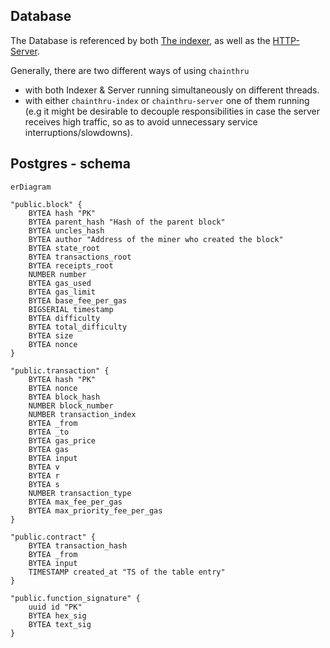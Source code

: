 ## Database
The Database is referenced by both [The indexer](../chainthru-index/), as well as the [HTTP-Server](../chainthru-server/).

Generally, there are two different ways of using `chainthru`
- with both Indexer & Server running simultaneously on different threads.
- with either `chainthru-index` or `chainthru-server` one of them running (e.g it might be desirable to decouple responsibilities in case the server receives high traffic, so as to avoid unnecessary service interruptions/slowdowns).

## Postgres - schema
```mermaid
erDiagram

"public.block" {
    BYTEA hash "PK"
    BYTEA parent_hash "Hash of the parent block"
    BYTEA uncles_hash
    BYTEA author "Address of the miner who created the block"
    BYTEA state_root
    BYTEA transactions_root
    BYTEA receipts_root
    NUMBER number
    BYTEA gas_used
    BYTEA gas_limit
    BYTEA base_fee_per_gas
    BIGSERIAL timestamp
    BYTEA difficulty
    BYTEA total_difficulty
    BYTEA size
    BYTEA nonce
}

"public.transaction" {
    BYTEA hash "PK"
    BYTEA nonce
    BYTEA block_hash
    NUMBER block_number
    NUMBER transaction_index
    BYTEA _from
    BYTEA _to
    BYTEA gas_price
    BYTEA gas
    BYTEA input
    BYTEA v
    BYTEA r
    BYTEA s
    NUMBER transaction_type
    BYTEA max_fee_per_gas
    BYTEA max_priority_fee_per_gas
}

"public.contract" {
    BYTEA transaction_hash
    BYTEA _from
    BYTEA input
    TIMESTAMP created_at "TS of the table entry"
}

"public.function_signature" {
    uuid id "PK"
    BYTEA hex_sig
    BYTEA text_sig
}
```